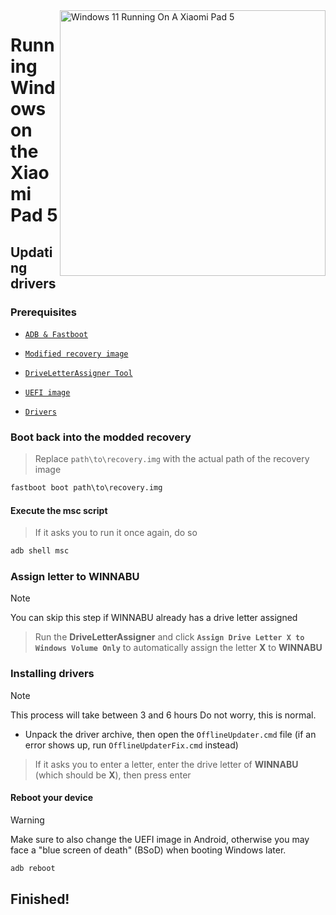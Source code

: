 <img align="right" src="https://raw.githubusercontent.com/erdilS/Port-Windows-11-Xiaomi-Pad-5/main/nabu.png" width="425" alt="Windows 11 Running On A Xiaomi Pad 5">

# Running Windows on the Xiaomi Pad 5

## Updating drivers

### Prerequisites
- [`ADB & Fastboot`](https://developer.android.com/studio/releases/platform-tools)

- [`Modified recovery image`](https://github.com/erdilS/Port-Windows-11-Xiaomi-Pad-5/releases/download/1.0/recovery.img)

- [```DriveLetterAssigner Tool```](https://github.com/Misha803/My-Scripts/releases/tag/DriveLetterAssigner)

- [`UEFI image`](https://github.com/erdilS/Port-Windows-11-Xiaomi-Pad-5/releases/tag/UEFI)

- [`Drivers`](https://github.com/erdilS/Port-Windows-11-Xiaomi-Pad-5/releases/tag/Drivers)

### Boot back into the modded recovery
> Replace `path\to\recovery.img` with the actual path of the recovery image
```cmd
fastboot boot path\to\recovery.img
```

#### Execute the msc script
> If it asks you to run it once again, do so
```cmd
adb shell msc
```

### Assign letter to WINNABU 
> [!NOTE]
> You can skip this step if WINNABU already has a drive letter assigned 

> Run the **DriveLetterAssigner** and click **`Assign Drive Letter X to Windows Volume Only`** to automatically assign the letter **X** to **WINNABU**

### Installing drivers
> [!Note]
> This process will take between 3 and 6 hours Do not worry, this is normal.

- Unpack the driver archive, then open the `OfflineUpdater.cmd` file (if an error shows up, run `OfflineUpdaterFix.cmd` instead)

> If it asks you to enter a letter, enter the drive letter of **WINNABU** (which should be **X**), then press enter

#### Reboot your device
> [!Warning]
> Make sure to also change the UEFI image in Android, otherwise you may face a "blue screen of death" (BSoD) when booting Windows later.
```cmd
adb reboot
```

## Finished!













